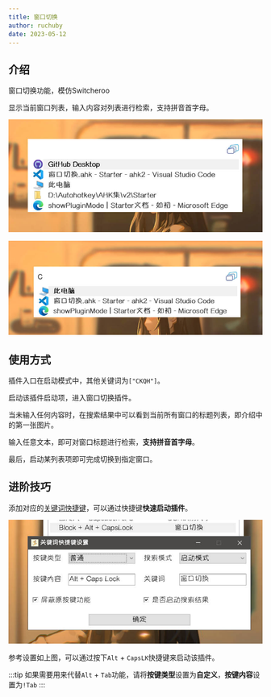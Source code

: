 ```yaml
---
title: 窗口切换
author: ruchuby
date: 2023-05-12
---
```


## 介绍

窗口切换功能，模仿Switcheroo

显示当前窗口列表，输入内容对列表进行检索，支持拼音首字母。

![窗口切换:无输入内容](./images/window-switcher-1.jpg)

![窗口切换:有输入内容](./images/window-switcher-2.jpg)


## 使用方式

插件入口在启动模式中，其他关键词为`["CKQH"]`。

启动该插件启动项，进入窗口切换插件。

当未输入任何内容时，在搜索结果中可以看到当前所有窗口的标题列表，即介绍中的第一张图片。

输入任意文本，即可对窗口标题进行检索，**支持拼音首字母**。

最后，启动某列表项即可完成切换到指定窗口。

## 进阶技巧

添加对应的[关键词快捷键](https://ruchuby.github.io/Starter/guide/setting/#控制)，可以通过快捷键**快速启动插件**。

![窗口切换:关键词快捷键](./images/window-switcher-3.jpg)

参考设置如上图，可以通过按下`Alt` + `CapsLK`快捷键来启动该插件。

:::tip
如果需要用来代替`Alt` + `Tab`功能，请将**按键类型**设置为**自定义**，**按键内容**设置为`!Tab`
:::